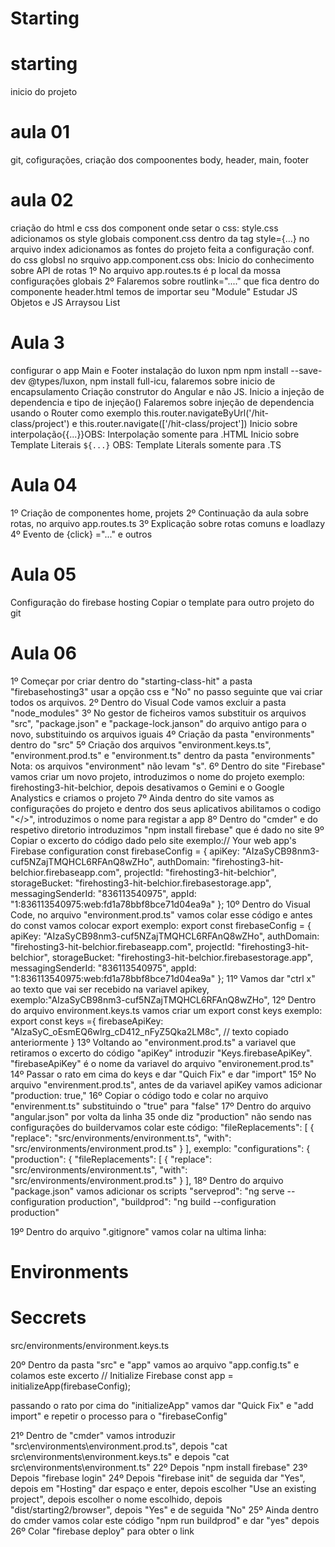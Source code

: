 # Starting

# starting 
inicio do projeto 

# aula 01
git, cofigurações, criação dos compoonentes body, header, main, footer 

# aula 02
criação do html e css dos component
onde setar o css:
style.css adicionamos os style globais
component.css
dentro da tag style={...}
no arquivo index adicionamos as fontes do projeto
feita a configuração conf. do css globsl no srquivo app.component.css
obs: Inicio do conhecimento sobre API de rotas
1º No arquivo app.routes.ts é p local da mossa configurações globais
2º Falaremos sobre routlink="...." que fica dentro do componente header.html
temos de importar seu "Module"
Estudar JS Objetos e JS Arraysou List

# Aula 3 
configurar o app Main e Footer
instalação do luxon npm npm install --save-dev @types/luxon, npm install full-icu, falaremos sobre inicio de encapsulamento 
Criação construtor do Angular e não JS.
Inicio a injeção de dependencia e tipo de injeção()
Falaremos sobre injeção de dependencia usando o Router como exemplo this.router.navigateByUrl('/hit-class/project') e this.router.navigate(['/hit-class/project'])
Inicio sobre interpolação{{...}}OBS: Interpolação somente para .HTML 
Inicio sobre Template Literais `${...}` OBS: Template Literals somente para .TS

# Aula 04
1º Criação de componentes home, projets
2º Continuação da aula sobre rotas, no arquivo app.routes.ts
3º Explicação sobre rotas comuns e loadlazy
4º Evento de {click} ="..." e outros

# Aula 05
Configuração do firebase hosting 
Copiar o template para outro projeto do git

# Aula 06 
1º Começar por criar dentro do "starting-class-hit" a pasta "firebasehosting3" usar a opção css e "No" no passo seguinte que vai criar todos os arquivos.
2º Dentro do Visual Code vamos excluir a pasta "node_modules"
3º No gestor de ficheiros vamos substituir os arquivos "src", "package.json" e "package-lock.janson" do arquivo antigo para o novo, substituindo os arquivos iguais
4º Criação da pasta "environments" dentro do "src"
5º Criação dos arquivos "environment.keys.ts", "environment.prod.ts" e "environment.ts" dentro da pasta "environments" 
Nota: os arquivos "environment" não levam "s".
6º Dentro do site "Firebase" vamos criar um novo projeto, introduzimos o nome do projeto exemplo: firehosting3-hit-belchior, depois desativamos o Gemini e o Google Analystics e criamos o projeto
7º Ainda dentro do site vamos as configurações do projeto e dentro dos seus aplicativos abilitamos o codigo "</>", introduzimos o nome para registar a app
8º Dentro do "cmder" e do respetivo diretorio introduzimos "npm install firebase" que é dado no site
9º Copiar o excerto do código dado pelo site 
exemplo:// Your web app's Firebase configuration
const firebaseConfig = {
  apiKey: "AIzaSyCB98nm3-cuf5NZajTMQHCL6RFAnQ8wZHo",
  authDomain: "firehosting3-hit-belchior.firebaseapp.com",
  projectId: "firehosting3-hit-belchior",
  storageBucket: "firehosting3-hit-belchior.firebasestorage.app",
  messagingSenderId: "836113540975",
  appId: "1:836113540975:web:fd1a78bbf8bce71d04ea9a"
};
10º Dentro do Visual Code, no arquivo "environment.prod.ts" vamos colar esse código e antes do const vamos colocar export
exemplo:
export const firebaseConfig = {
  apiKey: "AIzaSyCB98nm3-cuf5NZajTMQHCL6RFAnQ8wZHo",
  authDomain: "firehosting3-hit-belchior.firebaseapp.com",
  projectId: "firehosting3-hit-belchior",
  storageBucket: "firehosting3-hit-belchior.firebasestorage.app",
  messagingSenderId: "836113540975",
  appId: "1:836113540975:web:fd1a78bbf8bce71d04ea9a"
};
11º Vamos dar "ctrl x" ao texto que vai ser recebido na variavel apikey, exemplo:"AIzaSyCB98nm3-cuf5NZajTMQHCL6RFAnQ8wZHo",
12º Dentro do arquivo environment.keys.ts vamos criar um export const keys
exemplo:
export const keys ={
    firebaseApiKey: "AIzaSyC_oEsmEQ6wlrg_cD412_nFyZ5Qka2LM8c", // texto copiado anteriormente
}
13º Voltando ao "environment.prod.ts" a variavel que retiramos o excerto do código "apiKey" introduzir "Keys.firebaseApiKey". "firebaseApiKey" é o nome da variavel do arquivo "environement.prod.ts"
14º Passar o  rato em cima do keys e dar "Quich Fix" e dar "import"
15º No arquivo "envirenment.prod.ts", antes de da variavel apiKey vamos adicionar "production: true,"
16º Copiar o código todo e colar no arquivo "envirenment.ts" substituindo o "true" para "false"
17º Dentro do arquivo "angular.json" por volta da linha 35 onde diz "production" não sendo nas configurações do buildervamos colar este código:
"fileReplacements": [
                {
                  "replace": "src/environments/environment.ts",
                  "with": "src/environments/environment.prod.ts"
                } 
	      ],
exemplo:
"configurations": {
            "production": {
              "fileReplacements": [
                {
                  "replace": "src/environments/environment.ts",
                  "with": "src/environments/environment.prod.ts"
                }
              ],
18º Dentro do arquivo "package.json" vamos adicionar os scripts 
    "serveprod": "ng serve --configuration production",
    "buildprod": "ng build --configuration production"

19º Dentro do arquivo ".gitignore" vamos colar na ultima linha:
# Environments
# Seccrets
src/environments/environment.keys.ts 

20º Dentro da pasta "src" e "app" vamos ao arquivo "app.config.ts" e colamos este excerto
// Initialize Firebase
const app = initializeApp(firebaseConfig);

passando o rato por cima do "initializeApp" vamos dar "Quick Fix" e "add import" e repetir o processo para o "firebaseConfig"

21º Dentro de "cmder" vamos introduzir "src\environments\environment.prod.ts", depois "cat src\environments\environment.keys.ts" e depois "cat src\environments\environment.ts"
22º Depois "npm install firebase"
23º Depois "firebase login"
24º Depois "firebase init" de seguida dar "Yes", depois em "Hosting" dar espaço e enter, depois escolher "Use an existing project", depois escolher o nome escolhido, depois "dist/starting2/browser", depois "Yes" e de seguida "No"
25º Ainda dentro do cmder vamos colar este código "npm run buildprod" e dar "yes" depois
26º Colar "firebase deploy" para obter o link
